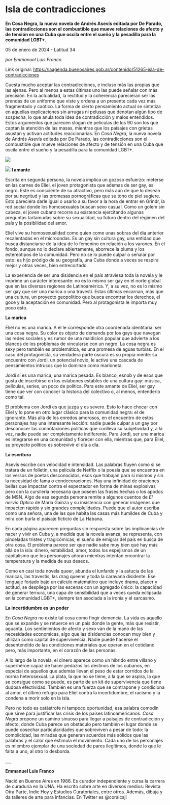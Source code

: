 # Isla de contradicciones

**En Cosa Negra, la nueva novela de Andrés Asevís editada por De Parado, las contradicciones son el combustible que mueve relaciones de afecto y de tensión en una Cuba que oscila entre el sueño y la pesadilla para la comunidad LGBT+.**

05 de enero de 2024 - Latitud 34

_por Emmanuel Luis Franco_

Link original: https://laagenda.buenosaires.gob.ar/contenido/51265-isla-de-contradicciones



Cuesta mucho aceptar las contradicciones, e incluso más las propias que las ajenas. Pero al menos a estas últimas uno las puede señalar con más precisión. En la actualidad, la rectitud y la coherencia parecieran ser las prendas de un uniforme que viste y ordena a un presente cada vez más fragmentado y caótico. La forma de cierto pensamiento actual se sintetiza en aquellas explicaciones sin arrugas ni pelusas que denotan algún tipo de sospecha, lo que anula toda idea de contradicción y malos entendidos. Estos argumentos que parecen slogan de películas de los 90 son los que captan la atención de las masas, mientras que los paisajes con grietas asustan y activan actitudes reaccionarias. En *Cosa Negra*, la nueva novela de Andrés Asevís editada por De Parado, las contradicciones son el combustible que mueve relaciones de afecto y de tensión en una Cuba que oscila entre el sueño y la pesadilla para la comunidad LGBT+.




![](https://cdn.feater.me/files/images/3356103/210c4129-c498-47e3-b718-52c34f96ac29.jpg)




![](https://cdn.feater.me/files/images/3356093/87e3231f-bd3d-4e09-9ebf-5fa213a75f79.jpg)
**l amante**




Escrita en segunda persona, la novela implica un gozoso esfuerzo: meterse en las carnes de Eliel, el joven protagonista que ademas de ser gay, es negro. Este es consciente de su atractivo, pero más aún de que lo desean por su negritud y las promesas pornográficas que su tono de piel sugiere. Esto pareciera darle igual o usarlo a su favor a la hora de entrar en Grindr, la red social donde los homosexuales buscan sexo casual. Como un golem sin cabeza, el joven cubano recorre su existencia ejercitando algunas preguntas tartamudas sobre su sexualidad, su futuro dentro del régimen del país y la posibilidad del amor.




Eliel vive su homosexualidad como quien come unas sobras del dia anterior recalentadas en el microondas. Es un gay sin cultura gay, una entidad que busca distanciarse de la idea de lo femenino en relación a los varones. En el fondo, aunque no lo declare abiertamente, aborrece la pluma y los estereotipos de la comunidad. Pero no se lo puede culpar o señalar por esto: es hijo pródigo de su geografía, una Cuba donde a veces se respira mejor y otras veces, bien entrecortado.




La experiencia de ser una disidencia en el país atraviesa toda la novela y le imprime un carácter interesante: no es lo mismo ser gay en el norte global que en las diversas regiones de Latinoamérica. Y, a su vez, no es lo mismo ser gay que ser una marica o una travesti. Estas últimas encarnan, más que una cultura, un proyecto geopolítico que busca encontrar los derechos, el goce y la aceptación en comunidad. Pero al protagonista le importa muy poco esto.




**La marica**




Eliel no es una marica. A él le corresponde otra coordenada identitaria: ser una cosa negra. Su color es objeto de demanda por los gays que navegan las redes sociales y es rumor de una maldicion popular que advierte a los blancos de los problemas de vincularse con un negro. La cosa negra es sexy pero también es problemática, es una promesa de aguas turbias. En el caso del protagonista, su verdadera parte oscura es su propia mente: su encuentro con Jordi, un potencial novio, le activa una cascada de pensamientos intrusos que lo dominan como marioneta.




Jordi sí es una marica, una marica pesada. Es blanco, esnob y de esos que gusta de inscribirse en los eslabones estables de una cultura gay: música, películas, series, un poco de política. Para este amante de Eliel, ser gay tiene que ver con conocer la historia del colectivo o, al menos, entenderlo como tal.




El problema con Jordi es que juzga y es severo. Esto lo hace chocar con Eliel y lo pone en otro lugar clásico para la comunidad negra: el de ignorante. Más allá de los enredos amorosos, en el encuentro de estos personajes hay una interesante lección: nadie puede culpar a un gay por desconocer las connotaciones políticas que conlleva su subjetividad y, a la vez, nadie puede ser completamente indiferente. Para Jordi, ser una marica es integrarse en una comunidad y florecer con ella, mientras que, para Eliel, su proyecto politico es sobrevivir el día a día.




**La escritura**




Asevís escribe con velocidad e intensidad. Las palabras fluyen como si se tratara de un folletín, una película de Netflix o la poesía que se encuentra en los versos de poetas desconocidos, esos que trabajan para sí mismos y sin la necesidad de fama o condecoraciones. Hay una infinidad de oraciones bellas que impactan contra el espectador en forma de minas explosivas pero con la cursilería necesaria que poseen las frases hechas o los apodos de MSN. Algo de esa segunda persona remite a algunos cuentos de *El nervio Óptico* de Maria Gainza y su insistencia con generar imágenes que impacten rápido y sin grandes complejidades. Puede que el autor escriba como una señora, una de las que habita las casas más humildes de Cuba y mira con burla el paisaje ficticio de La Habana.




En cada página aparecen preguntas sin respuesta sobre las implicancias de nacer y vivir en Cuba y, a medida que la novela avanza, se representa, con pinceladas tristes y tragicómicas, el sueño de emigrar del país en busca de otra cosa. El problema parece ser que nadie sabe muy bien qué hay más allá de la isla: dinero, estabilidad, amor, todos los espejismos de un capitalismo que los personajes añoran mientras intentan encontrar la temperatura y la medida de sus deseos.




Como en casi toda novela queer, abunda el lunfardo y la astucia de las maricas, las travestis, las drag queens y toda la caravana disidente. Ese lenguaje forjado bajo un cálculo matemático que incluye drama, placer y actitud, se despliega por las escenas con un agregado único: la capacidad de generar ternura, una capa de sensibilidad que a veces queda eclipsada en la comunidad LGBT+, siempre tan asociada a la ironía y el sarcasmo.




**La incertidumbre es un poder**




En *Cosa Negra* no existe tal cosa como fingir demencia. La vida es aquello que se expande y se retuerce en un país donde la gente, más que resistir, aguanta. Los sentimientos de afecto y sexo van de la mano de las necesidades economicas, algo que las disidencias conocen muy bien y utilizan como capital de supervivencia. Nadie puede hacerse el desentendido de las condiciones materiales que operan en el cotidiano pero, más importante, en el corazón de las personas.




A lo largo de la novela, el dinero aparece como un híbrido entre villano y superhéroe capaz de hacer pedazos los destinos de los cubanos, en especial de aquellos que además llevan el peso de estar corridos de la norma heterosexual. La plata, la que no se tiene, a la que se aspira, la que se consigue como se puede, es parte de un kit de supervivencia que tiene dudosa efectividad. También es una fuerza que se contrapone y condiciona al amor, el último refugio para Eliel contra la incertidumbre, el racismo y la condena a morir solo en la isla.




Pero no todo es catástrofe ni tampoco oportunidad, esa palabra comodín que sirve para justificar las crisis de los países latinoamericanos. *Cosa Negra* propone un camino sinuoso para llegar a paisajes de contradicción y afecto, donde Cuba parece un obstáculo pero también el lugar donde se puede cosechar particularidades que sobreviven a pesar de todo: la complicidad, las miradas que generan acuerdos más sólidos que las palabras y el calor que estimula el movimiento. Cada uno de los personajes es miembro ejemplar de una sociedad de pares ilegítimos, donde lo que le falta a uno, al otro lo desborda.




\_\_\_




**Emmanuel Luis Franco**




Nació en Buenos Aires en 1986. Es curador independiente y cursa la carrera de curaduría en la UNA. Ha escrito sobre arte en diversos medios: Revista Otra Parte, Indie Hoy y Estudios Curatoriales, entre otros. Además, dibuja y da talleres de arte para infancias. En Twitter es @coralcaji



